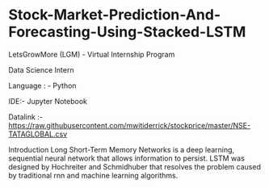 # Stock-Market-Prediction-And-Forecasting-Using-Stacked-LSTM

LetsGrowMore (LGM) - Virtual Internship Program

Data Science Intern

Language : - Python

IDE:- Jupyter Notebook


Datalink :- https://raw.githubusercontent.com/mwitiderrick/stockprice/master/NSE-TATAGLOBAL.csv

 Introduction Long Short-Term Memory Networks is a deep learning, sequential neural network that allows information to persist. LSTM was designed by Hochreiter and Schmidhuber that resolves the problem caused by traditional rnn and machine learning algorithms. 
